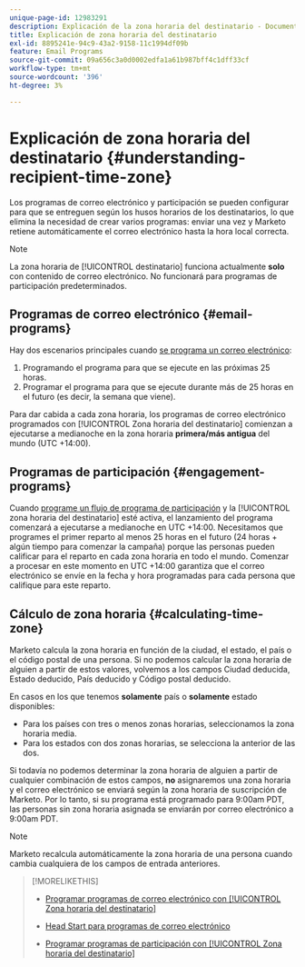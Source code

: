 ```yaml
---
unique-page-id: 12983291
description: Explicación de la zona horaria del destinatario - Documentos de Marketo - Documentación del producto
title: Explicación de zona horaria del destinatario
exl-id: 8895241e-94c9-43a2-9158-11c1994df09b
feature: Email Programs
source-git-commit: 09a656c3a0d0002edfa1a61b987bff4c1dff33cf
workflow-type: tm+mt
source-wordcount: '396'
ht-degree: 3%

---
```


# Explicación de zona horaria del destinatario {#understanding-recipient-time-zone}

Los programas de correo electrónico y participación se pueden configurar para que se entreguen según los husos horarios de los destinatarios, lo que elimina la necesidad de crear varios programas: enviar una vez y Marketo retiene automáticamente el correo electrónico hasta la hora local correcta.

>[!NOTE]
>
>La zona horaria de [!UICONTROL destinatario] funciona actualmente **solo** con contenido de correo electrónico. No funcionará para programas de participación predeterminados.

## Programas de correo electrónico {#email-programs}

Hay dos escenarios principales cuando [se programa un correo electrónico](/help/marketo/product-docs/email-marketing/email-programs/email-program-actions/scheduling-with-recipient-time-zone/schedule-email-programs-with-recipient-time-zone.md):

1. Programando el programa para que se ejecute en las próximas 25 horas.
1. Programar el programa para que se ejecute durante más de 25 horas en el futuro (es decir, la semana que viene).

Para dar cabida a cada zona horaria, los programas de correo electrónico programados con [!UICONTROL Zona horaria del destinatario] comienzan a ejecutarse a medianoche en la zona horaria **primera/más antigua** del mundo (UTC +14:00).

## Programas de participación {#engagement-programs}

Cuando [programe un flujo de programa de participación](/help/marketo/product-docs/email-marketing/drip-nurturing/engagement-program-streams/set-stream-cadence/schedule-engagement-programs-with-recipient-time-zone.md) y la [!UICONTROL zona horaria del destinatario] esté activa, el lanzamiento del programa comenzará a ejecutarse a medianoche en UTC +14:00. Necesitamos que programes el primer reparto al menos 25 horas en el futuro (24 horas + algún tiempo para comenzar la campaña) porque las personas pueden calificar para el reparto en cada zona horaria en todo el mundo. Comenzar a procesar en este momento en UTC +14:00 garantiza que el correo electrónico se envíe en la fecha y hora programadas para cada persona que califique para este reparto.

## Cálculo de zona horaria {#calculating-time-zone}

Marketo calcula la zona horaria en función de la ciudad, el estado, el país o el código postal de una persona. Si no podemos calcular la zona horaria de alguien a partir de estos valores, volvemos a los campos Ciudad deducida, Estado deducido, País deducido y Código postal deducido.

En casos en los que tenemos **solamente** país o **solamente** estado disponibles:

* Para los países con tres o menos zonas horarias, seleccionamos la zona horaria media.
* Para los estados con dos zonas horarias, se selecciona la anterior de las dos.

Si todavía no podemos determinar la zona horaria de alguien a partir de cualquier combinación de estos campos, **no** asignaremos una zona horaria y el correo electrónico se enviará según la zona horaria de suscripción de Marketo. Por lo tanto, si su programa está programado para 9:00am PDT, las personas sin zona horaria asignada se enviarán por correo electrónico a 9:00am PDT.

>[!NOTE]
>
>Marketo recalcula automáticamente la zona horaria de una persona cuando cambia cualquiera de los campos de entrada anteriores.

>[!MORELIKETHIS]
>
>* [Programar programas de correo electrónico con [!UICONTROL Zona horaria del destinatario]](/help/marketo/product-docs/email-marketing/email-programs/email-program-actions/scheduling-with-recipient-time-zone/schedule-email-programs-with-recipient-time-zone.md)
>* [Head Start para programas de correo electrónico](/help/marketo/product-docs/email-marketing/email-programs/email-program-actions/head-start-for-email-programs.md)
>
>* [Programar programas de participación con [!UICONTROL Zona horaria del destinatario]](/help/marketo/product-docs/email-marketing/drip-nurturing/engagement-program-streams/set-stream-cadence/schedule-engagement-programs-with-recipient-time-zone.md)
